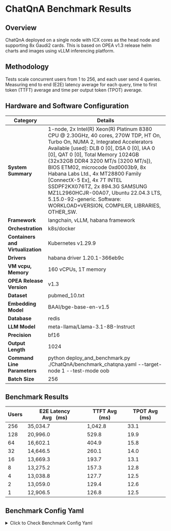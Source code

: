 # ChatQnA Benchmark Results

## Overview

ChatQnA deployed on a single node with ICX cores as the head node and supporting 8x Gaudi2 cards.
This is based on OPEA v1.3 release helm charts and images using vLLM inferencing platform.

## Methodology

Tests scale concurrent users from 1 to 256, and each user send 4 queries. Measuring end to end (E2E) latency average for each query, time to first token (TTFT) average and time per output token (TPOT) average.

## Hardware and Software Configuration

| **Category**                      | **Details**                                                                                                                                                                                                                                                                                                                                                                                                                                                                                                       |
| --------------------------------- | ----------------------------------------------------------------------------------------------------------------------------------------------------------------------------------------------------------------------------------------------------------------------------------------------------------------------------------------------------------------------------------------------------------------------------------------------------------------------------------------------------------------- |
| **System Summary**                | 1-node, 2x Intel(R) Xeon(R) Platinum 8380 CPU @ 2.30GHz, 40 cores, 270W TDP, HT On, Turbo On, NUMA 2, Integrated Accelerators Available [used]: DLB 0 [0], DSA 0 [0], IAA 0 [0], QAT 0 [0], Total Memory 1024GB (32x32GB DDR4 3200 MT/s [3200 MT/s]), BIOS ETM02, microcode 0xd0003b9, 8x Habana Labs Ltd., 4x MT28800 Family [ConnectX-5 Ex], 4x 7T INTEL SSDPF2KX076TZ, 2x 894.3G SAMSUNG MZ1L2960HCJR-00A07, Ubuntu 22.04.3 LTS, 5.15.0-92-generic. Software: WORKLOAD+VERSION, COMPILER, LIBRARIES, OTHER_SW. |
| **Framework**                     | langchain, vLLM, habana framework                                                                                                                                                                                                                                                                                                                                                                                                                                                                                 |
| **Orchestration**                 | k8s/docker                                                                                                                                                                                                                                                                                                                                                                                                                                                                                                        |
| **Containers and Virtualization** | Kubernetes v1.29.9                                                                                                                                                                                                                                                                                                                                                                                                                                                                                                |
| **Drivers**                       | habana driver 1.20.1-366eb9c                                                                                                                                                                                                                                                                                                                                                                                                                                                                                      |
| **VM vcpu, Memory**               | 160 vCPUs, 1T memory                                                                                                                                                                                                                                                                                                                                                                                                                                                                                              |
| **OPEA Release Version**          | v1.3                                                                                                                                                                                                                                                                                                                                                                                                                                                                                                              |
| **Dataset**                       | pubmed_10.txt                                                                                                                                                                                                                                                                                                                                                                                                                                                                                                     |
| **Embedding Model**               | BAAI/bge-base-en-v1.5                                                                                                                                                                                                                                                                                                                                                                                                                                                                                             |
| **Database**                      | redis                                                                                                                                                                                                                                                                                                                                                                                                                                                                                                             |
| **LLM Model**                     | meta-llama/Llama-3.1-8B-Instruct                                                                                                                                                                                                                                                                                                                                                                                                                                                                                  |
| **Precision**                     | bf16                                                                                                                                                                                                                                                                                                                                                                                                                                                                                                              |
| **Output Length**                 | 1024                                                                                                                                                                                                                                                                                                                                                                                                                                                                                                              |
| **Command Line Parameters**       | python deploy_and_benchmark.py ./ChatQnA/benchmark_chatqna.yaml --target-node 1 --test-mode oob                                                                                                                                                                                                                                                                                                                                                                                                                   |
| **Batch Size**                    | 256                                                                                                                                                                                                                                                                                                                                                                                                                                                                                                               |

## Benchmark Results

| Users | E2E Latency Avg&nbsp;&nbsp;&nbsp;(ms) | TTFT Avg (ms) | TPOT Avg (ms) |
| ----- | ------------------------------------- | ------------- | ------------- |
| 256   | 35,034.7                              | 1,042.8       | 33.1          |
| 128   | 20,996.0                              | 529.8         | 19.9          |
| 64    | 16,602.1                              | 404.9         | 15.8          |
| 32    | 14,646.5                              | 260.1         | 14.0          |
| 16    | 13,669.3                              | 193.7         | 13.1          |
| 8     | 13,275.2                              | 157.3         | 12.8          |
| 4     | 13,038.8                              | 127.7         | 12.5          |
| 2     | 13,059.0                              | 129.4         | 12.6          |
| 1     | 12,906.5                              | 126.8         | 12.5          |

## Benchmark Config Yaml

<details>
<summary>Click to Check Benchmark Config Yaml</summary>

```yaml
deploy:
  device: gaudi
  version: 1.3.0
  modelUseHostPath: /home/sdp/opea_benchmark/model
  HUGGINGFACEHUB_API_TOKEN: ***
  node: [1]
  namespace: default
  timeout: 1000  # timeout in seconds for services to be ready, default 30 minutes
  interval: 5    # interval in seconds between service ready checks, default 5 seconds

  services:
    backend:
      resources:
        enabled: False
        cores_per_instance: "16"
        memory_capacity: "8000Mi"
      replicaCount: [1, 2, 4, 8]

    teirerank:
      enabled: False
      model_id: ""
      resources:
        enabled: False
        cards_per_instance: 1
      replicaCount: [1, 1, 1, 1]

    tei:
      model_id: ""
      resources:
        enabled: False
        cores_per_instance: "80"
        memory_capacity: "20000Mi"
      replicaCount: [1, 2, 4, 8]

    llm:
      engine: vllm
      model_id: "meta-llama/Llama-3.1-8B-Instruct" # mandatory
      replicaCount:
        with_teirerank: [7, 15, 31, 63]     # When teirerank.enabled is True
        without_teirerank: [8, 16, 32, 64]   # When teirerank.enabled is False
      resources:
        enabled: False
        cards_per_instance: 1
      model_params:
        vllm:  # VLLM specific parameters
          batch_params:
            enabled: True
            max_num_seqs: [256]
          token_params:
            enabled: False
            max_input_length: ""
            max_total_tokens: ""
            max_batch_total_tokens: ""
            max_batch_prefill_tokens: ""
        tgi:   # TGI specific parameters
          batch_params:
            enabled: True
            max_batch_size: [1, 2, 4, 8]  # Each value triggers an LLM service upgrade
          token_params:
            enabled: False
            max_input_length: "1280"
            max_total_tokens: "2048"
            max_batch_total_tokens: "65536"
            max_batch_prefill_tokens: "4096"

    data-prep:
      resources:
        enabled: False
        cores_per_instance: ""
        memory_capacity: ""
      replicaCount: [1, 1, 1, 1]

    retriever-usvc:
      resources:
        enabled: False
        cores_per_instance: "8"
        memory_capacity: "8000Mi"
      replicaCount: [1, 2, 4, 8]

    redis-vector-db:
      resources:
        enabled: False
        cores_per_instance: ""
        memory_capacity: ""
      replicaCount: [1, 1, 1, 1]

    chatqna-ui:
      replicaCount: [1, 1, 1, 1]

    nginx:
      replicaCount: [1, 1, 1, 1]

benchmark:
  # http request behavior related fields
  user_queries: [4,8,16,32,64,128,256,512,1024]
  concurrency: [1,2,4,8,16,32,64,128,256]
  load_shape_type:           "constant" # "constant" or "poisson"
  poisson_arrival_rate:      1.0  # only used when load_shape_type is "poisson"
  warmup_iterations:         10
  seed:                      1024

  # workload, all of the test cases will run for benchmark
  bench_target: [chatqna_qlist_pubmed]
  dataset: ["/home/sdp/opea_benchmark/pubmed_10.txt"]
  prompt: [10]

  llm:
    # specify the llm output token size
    max_token_size: [1024]
```
